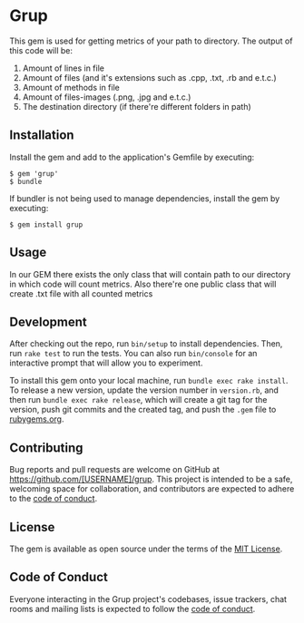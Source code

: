 # Grup

This gem is used for getting metrics of your path to directory. The output of this code will be:
1) Amount of lines in file
2) Amount of files (and it's extensions such as .cpp, .txt, .rb and e.t.c.)
3) Amount of methods in file
4) Amount of files-images (.png, .jpg and e.t.c.)
5) The destination directory (if there're different folders in path)

## Installation

Install the gem and add to the application's Gemfile by executing:

    $ gem 'grup'
    $ bundle

If bundler is not being used to manage dependencies, install the gem by executing:

    $ gem install grup

## Usage

In our GEM there exists the only class that will contain path to our directory in which code will count metrics. Also there're one public class that will create .txt file with all counted metrics

## Development

After checking out the repo, run `bin/setup` to install dependencies. Then, run `rake test` to run the tests. You can also run `bin/console` for an interactive prompt that will allow you to experiment.

To install this gem onto your local machine, run `bundle exec rake install`. To release a new version, update the version number in `version.rb`, and then run `bundle exec rake release`, which will create a git tag for the version, push git commits and the created tag, and push the `.gem` file to [rubygems.org](https://rubygems.org).

## Contributing

Bug reports and pull requests are welcome on GitHub at https://github.com/[USERNAME]/grup. This project is intended to be a safe, welcoming space for collaboration, and contributors are expected to adhere to the [code of conduct](https://github.com/[USERNAME]/grup/blob/main/CODE_OF_CONDUCT.md).

## License

The gem is available as open source under the terms of the [MIT License](https://opensource.org/licenses/MIT).

## Code of Conduct

Everyone interacting in the Grup project's codebases, issue trackers, chat rooms and mailing lists is expected to follow the [code of conduct](https://github.com/[USERNAME]/grup/blob/main/CODE_OF_CONDUCT.md).
